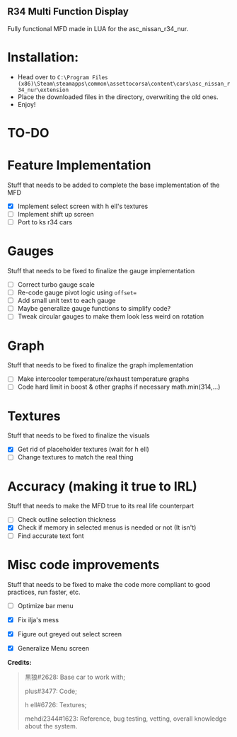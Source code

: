## R34 Multi Function Display
Fully functional MFD made in LUA for the asc_nissan_r34_nur.

# Installation:

- Head over to `C:\Program Files (x86)\Steam\steamapps\common\assettocorsa\content\cars\asc_nissan_r34_nur\extension`
- Place the downloaded files in the directory, overwriting the old ones.
- Enjoy!


# TO-DO

# Feature Implementation
Stuff that needs to be added to complete the base implementation of the MFD
- [x] Implement select screen with h ell's textures
- [ ] Implement shift up screen
- [ ] Port to ks r34 cars

# Gauges
Stuff that needs to be fixed to finalize the gauge implementation
- [ ] Correct turbo gauge scale
- [ ] Re-code gauge pivot logic using `offset=`
- [ ] Add small unit text to each gauge
- [ ] Maybe generalize gauge functions to simplify code?
- [ ] Tweak circular gauges to make them look less weird on rotation

# Graph
Stuff that needs to be fixed to finalize the graph implementation
- [ ] Make intercooler temperature/exhaust temperature graphs
- [ ] Code hard limit in boost & other graphs if necessary math.min(314,...)

# Textures
Stuff that needs to be fixed to finalize the visuals
- [x] Get rid of placeholder textures (wait for h ell)
- [ ] Change textures to match the real thing

# Accuracy (making it true to IRL)
Stuff that needs to make the MFD true to its real life counterpart
- [ ] Check outline selection thickness
- [x] Check if memory in selected menus is needed or not (It isn't)
- [ ] Find accurate text font

# Misc code improvements
Stuff that needs to be fixed to make the code more compliant to good practices, run faster, etc.
- [ ] Optimize bar menu
- [x] Fix ilja's mess
- [x] Figure out greyed out select screen
- [x] Generalize Menu screen


**Credits:**

 >黒狼#2628: Base car to work with;
 >
 >plus#3477: Code;
 >
 >h ell#6726: Textures;
 >
 >mehdi2344#1623: Reference, bug testing, vetting, overall knowledge about the system.
